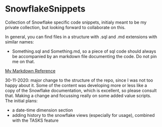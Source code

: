 # SnowflakeSnippets
Collection of Snowflake specific code snippets, initialy meant to be my private collection, but looking forward to collaborate on this.

In general, you can find files in a structure with .sql and .md extensions with similar names:
* Something.sql and Something.md, so a piece of sql code should always be accompanied by an markdown file documenting the code. Do not pin me on that.

[My Markdown Reference](https://github.com/adam-p/markdown-here/wiki/Markdown-Cheatsheet)

30-11-2020: major change to the structure of the repo, since I was not too happy about it. 
Some of the content was developing more or less like a copy of the Snowflake documentation, which is excellent, so please consult that. 
Making a change and focussing really on some added value scripts. 
The initial plans:

* a date-time dimension section
* adding history to the snowflake views (especially for usage), combined with the TASKS feature